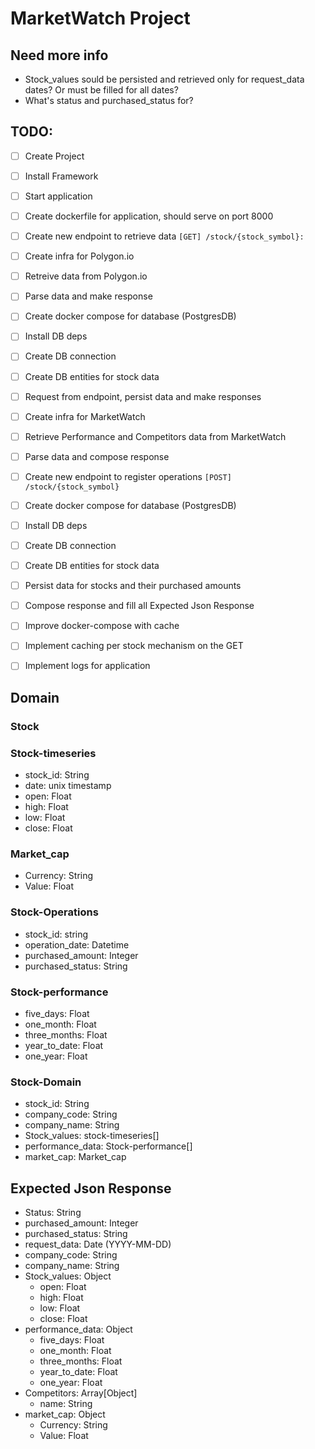 # MarketWatch Project

## Need more info

- Stock_values sould be persisted and retrieved only for request_data dates? Or must be filled for all dates?
- What's status and purchased_status for?

## TODO:

- [ ] Create Project
- [ ] Install Framework
- [ ] Start application
- [ ] Create dockerfile for application, should serve on port 8000
- [ ] Create new endpoint to retrieve data `[GET] /stock/{stock_symbol}:`
- [ ] Create infra for Polygon.io
- [ ] Retreive data from Polygon.io
- [ ] Parse data and make response
- [ ] Create docker compose for database (PostgresDB)
- [ ] Install DB deps
- [ ] Create DB connection
- [ ] Create DB entities for stock data
- [ ] Request from endpoint, persist data and make responses
- [ ] Create infra for MarketWatch
- [ ] Retrieve Performance and Competitors data from MarketWatch
- [ ] Parse data and compose response
- [ ] Create new endpoint to register operations `[POST] /stock/{stock_symbol}`
- [ ] Create docker compose for database (PostgresDB)
- [ ] Install DB deps
- [ ] Create DB connection
- [ ] Create DB entities for stock data
- [ ] Persist data for stocks and their purchased amounts
- [ ] Compose response and fill all Expected Json Response
- [ ] Improve docker-compose with cache
- [ ] Implement caching per stock mechanism on the GET
- [ ] Implement logs for application


## Domain

### Stock

### Stock-timeseries

- stock_id: String
- date: unix timestamp
- open: Float
- high: Float
- low: Float
- close: Float

### Market_cap

- Currency: String
- Value: Float

### Stock-Operations

- stock_id: string
- operation_date: Datetime
- purchased_amount: Integer
- purchased_status: String

### Stock-performance

- five_days: Float
- one_month: Float
- three_months: Float
- year_to_date: Float
- one_year: Float

### Stock-Domain

- stock_id: String
- company_code: String
- company_name: String
- Stock_values: stock-timeseries[]
- performance_data: Stock-performance[]
- market_cap: Market_cap

## Expected Json Response

- Status: String
- purchased_amount: Integer
- purchased_status: String
- request_data: Date (YYYY-MM-DD)
- company_code: String
- company_name: String
- Stock_values: Object
  - open: Float
  - high: Float
  - low: Float
  - close: Float
- performance_data: Object
  - five_days: Float
  - one_month: Float
  - three_months: Float
  - year_to_date: Float
  - one_year: Float
- Competitors: Array[Object]
  - name: String
- market_cap: Object
  - Currency: String
  - Value: Float
